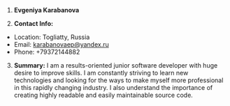 1.  **Evgeniya Karabanova**

2.  **Contact Info:**
- Location: Togliatty, Russia
- Email: <karabanovaep@yandex.ru>
- Phone: +79372144882

3.  **Summary:**  I am a results-oriented junior software developer with huge desire to improve skills. I am constantly striving to learn new technologies and looking for the ways to make myself more professional in this rapidly changing industry. I also understand the importance of creating highly readable and easily maintainable source code.  
